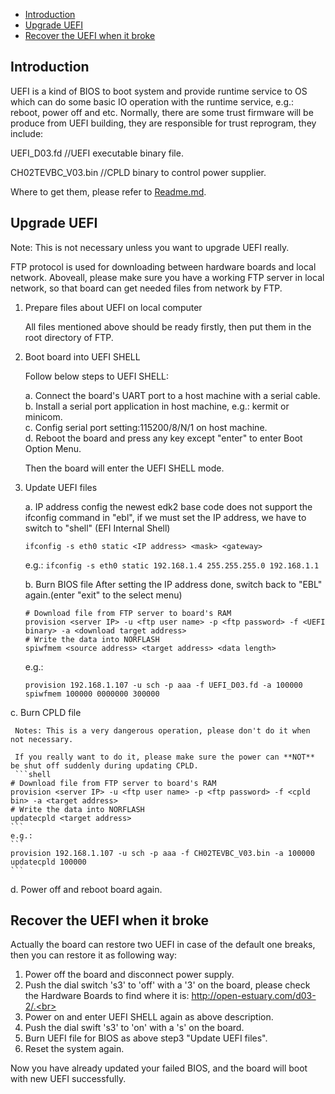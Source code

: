 * [Introduction](#1)
* [Upgrade UEFI](#2)
* [Recover the UEFI when it broke](#3)

<h2 id="1">Introduction</h2>

UEFI is a kind of BIOS to boot system and provide runtime service to OS which can do some basic IO operation with the runtime service, e.g.: reboot, power off and etc.
Normally, there are some trust firmware will be produce from UEFI building, they are responsible for trust reprogram, they include:

  UEFI_D03.fd         //UEFI executable binary file.
  
  CH02TEVBC_V03.bin   //CPLD binary to control power supplier.

Where to get them, please refer to [Readme.md](https://github.com/open-estuary/estuary/blob/master/doc/Readme.4D03.md).

<h2 id="2">Upgrade UEFI</h2>

Note: This is not necessary unless you want to upgrade UEFI really.

FTP protocol is used for downloading between hardware boards and local network. Aboveall, please make sure you have a working FTP server in local network, so that board can get needed files from network by FTP.

1. Prepare files about UEFI on local computer

    All files mentioned above should be ready firstly, then put them in the root directory of FTP.

2. Boot board into UEFI SHELL

    Follow below steps to UEFI SHELL:
    
      a. Connect the board's UART port to a host machine with a serial cable.<br>
      b. Install a serial port application in host machine, e.g.: kermit or minicom.<br>
      c. Config serial port setting:115200/8/N/1 on host machine.<br>
      d. Reboot the board and press any key except "enter" to enter Boot Option Menu.
    
    Then the board will enter the UEFI SHELL mode.

3. Update UEFI files

    a. IP address config
    the newest edk2 base code does not support the ifconfig command in "ebl", if we must set the IP address, we have to switch to "shell" (EFI Internal Shell)
    
    `ifconfig -s eth0 static <IP address> <mask> <gateway>`
    
    e.g.: `ifconfig -s eth0 static 192.168.1.4 255.255.255.0 192.168.1.1`
    
    b. Burn BIOS file
    After setting the IP address done, switch back to "EBL" again.(enter "exit" to the select menu)
    ```shell
    # Download file from FTP server to board's RAM
    provision <server IP> -u <ftp user name> -p <ftp password> -f <UEFI binary> -a <download target address>
    # Write the data into NORFLASH
    spiwfmem <source address> <target address> <data length>
    ```
    e.g.: 
    ```shell
    provision 192.168.1.107 -u sch -p aaa -f UEFI_D03.fd -a 100000
    spiwfmem 100000 0000000 300000
    ```
  c. Burn CPLD file
    
     Notes: This is a very dangerous operation, please don't do it when not necessary.
	 
     If you really want to do it, please make sure the power can **NOT** be shut off suddenly during updating CPLD.
     ```shell
    # Download file from FTP server to board's RAM
    provision <server IP> -u <ftp user name> -p <ftp password> -f <cpld bin> -a <target address>
    # Write the data into NORFLASH
    updatecpld <target address>
    ```
    e.g.: 
    ```
    provision 192.168.1.107 -u sch -p aaa -f CH02TEVBC_V03.bin -a 100000
    updatecpld 100000
    ```
    
  d. Power off and reboot board again.

<h2 id="3">Recover the UEFI when it broke</h2>

Actually the board can restore two UEFI in case of the default one breaks, then you can restore it as following way:

  1. Power off the board and disconnect power supply.<br>
  2. Push the dial switch 's3' to 'off' with a '3' on the board, please check the Hardware Boards to find where it is: http://open-estuary.com/d03-2/.<br>
  3. Power on and enter UEFI SHELL again as above description.<br>
  4. Push the dial swift 's3' to 'on' with a 's' on the board.<br>
  5. Burn UEFI file for BIOS as above step3 "Update UEFI files".<br>
  6. Reset the system again.

Now you have already updated your failed BIOS, and the board will boot with new UEFI successfully.
